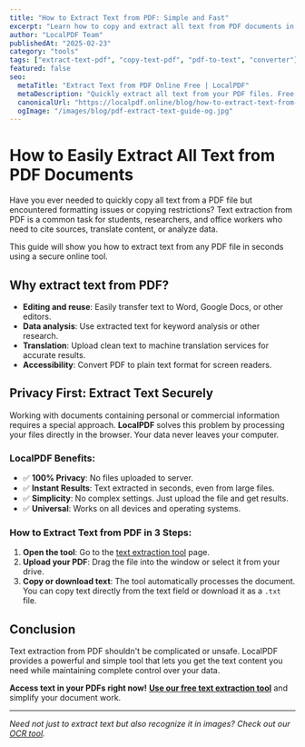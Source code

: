 ```yaml
---
title: "How to Extract Text from PDF: Simple and Fast"
excerpt: "Learn how to copy and extract all text from PDF documents in one click. Our tool allows you to get text content for editing or analysis while maintaining your privacy."
author: "LocalPDF Team"
publishedAt: "2025-02-23"
category: "tools"
tags: ["extract-text-pdf", "copy-text-pdf", "pdf-to-text", "converter"]
featured: false
seo:
  metaTitle: "Extract Text from PDF Online Free | LocalPDF"
  metaDescription: "Quickly extract all text from your PDF files. Free online tool that works locally in your browser for maximum security."
  canonicalUrl: "https://localpdf.online/blog/how-to-extract-text-from-pdf"
  ogImage: "/images/blog/pdf-extract-text-guide-og.jpg"
---
```


# How to Easily Extract All Text from PDF Documents

Have you ever needed to quickly copy all text from a PDF file but encountered formatting issues or copying restrictions? Text extraction from PDF is a common task for students, researchers, and office workers who need to cite sources, translate content, or analyze data.

This guide will show you how to extract text from any PDF file in seconds using a secure online tool.

## Why extract text from PDF?

- **Editing and reuse**: Easily transfer text to Word, Google Docs, or other editors.
- **Data analysis**: Use extracted text for keyword analysis or other research.
- **Translation**: Upload clean text to machine translation services for accurate results.
- **Accessibility**: Convert PDF to plain text format for screen readers.

## Privacy First: Extract Text Securely

Working with documents containing personal or commercial information requires a special approach. **LocalPDF** solves this problem by processing your files directly in the browser. Your data never leaves your computer.

### LocalPDF Benefits:

- ✅ **100% Privacy**: No files uploaded to server.
- ✅ **Instant Results**: Text extracted in seconds, even from large files.
- ✅ **Simplicity**: No complex settings. Just upload the file and get results.
- ✅ **Universal**: Works on all devices and operating systems.

### How to Extract Text from PDF in 3 Steps:

1. **Open the tool**: Go to the [text extraction tool](/extract-text-pdf) page.
2. **Upload your PDF**: Drag the file into the window or select it from your drive.
3. **Copy or download text**: The tool automatically processes the document. You can copy text directly from the text field or download it as a `.txt` file.

## Conclusion

Text extraction from PDF shouldn't be complicated or unsafe. LocalPDF provides a powerful and simple tool that lets you get the text content you need while maintaining complete control over your data.

**Access text in your PDFs right now!** **[Use our free text extraction tool](/extract-text-pdf)** and simplify your document work.

---

*Need not just to extract text but also recognize it in images? Check out our [OCR tool](/ocr-pdf).*